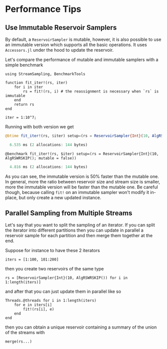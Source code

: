 # Performance Tips

## Use Immutable Reservoir Samplers

By default, a `ReservoirSampler` is mutable, however, it is
also possible to use an immutable version which supports
all the basic operations. It uses `Accessors.jl` under the
hood to update the reservoir.

Let's compare the performance of mutable and immutable samplers
with a simple benchmark

```@example 1
using StreamSampling, BenchmarkTools

function fit_iter!(rs, iter)
    for i in iter
        rs = fit!(rs, i) # the reassignment is necessary when `rs` is immutable
    end
    return rs
end

iter = 1:10^7;
```

Running with both version we get

```julia
@btime fit_iter!(rs, $iter) setup=(rs = ReservoirSampler{Int}(10, AlgRSWRSKIP(); mutable = true))
```
```julia
  6.535 ms (2 allocations: 144 bytes)
```
```
@benchmark fit_iter!(rs, $iter) setup=(rs = ReservoirSampler{Int}(10, AlgRSWRSKIP(); mutable = false))
```
```julia
  4.816 ms (2 allocations: 144 bytes)
```

As you can see, the immutable version is 50% faster than 
the mutable one. In general, more the ratio between reservoir 
size and stream size is smaller, more the immutable version
will be faster than the mutable one. Be careful though, because
calling `fit!` on an immutable sampler won't modify it in-place,
but only create a new updated instance.

## Parallel Sampling from Multiple Streams

Let's say that you want to split the sampling of an iterator. If you can split the iterator into
different partitions then you can update in parallel a reservoir sample for each partition and then
merge them together at the end.

Suppose for instance to have these 2 iterators

```@example 1
iters = [1:100, 101:200]
```

then you create two reservoirs of the same type

```@example 1
rs = [ReservoirSampler{Int}(10, AlgRSWRSKIP()) for i in 1:length(iters)]
```

and after that you can just update them in parallel like so

```@example 1
Threads.@threads for i in 1:length(iters)
    for e in iters[i]
        fit!(rs[i], e)
    end
end
```

then you can obtain a unique reservoir containing a summary of the union of the streams
with

```@example 1
merge(rs...)
```
